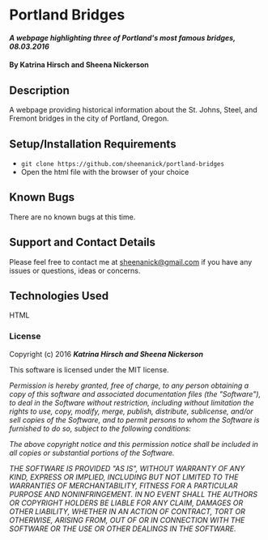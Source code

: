 # Portland Bridges

#### _A webpage highlighting three of Portland's most famous bridges, 08.03.2016_

#### By **Katrina Hirsch** and **Sheena Nickerson**

## Description

A webpage providing historical information about the St. Johns, Steel, and Fremont bridges in the city of Portland, Oregon.

## Setup/Installation Requirements

* `git clone https://github.com/sheenanick/portland-bridges`
* Open the html file with the browser of your choice

## Known Bugs

There are no known bugs at this time.

## Support and Contact Details

Please feel free to contact me at sheenanick@gmail.com if you have any issues or questions, ideas or concerns.

## Technologies Used

HTML

### License

Copyright (c) 2016 _**Katrina Hirsch and Sheena Nickerson**_

This software is licensed under the MIT license.

_Permission is hereby granted, free of charge, to any person obtaining a copy of this software and associated documentation files (the "Software"), to deal in the Software without restriction, including without limitation the rights to use, copy, modify, merge, publish, distribute, sublicense, and/or sell copies of the Software, and to permit persons to whom the Software is furnished to do so, subject to the following conditions:_

_The above copyright notice and this permission notice shall be included in all copies or substantial portions of the Software._

_THE SOFTWARE IS PROVIDED "AS IS", WITHOUT WARRANTY OF ANY KIND, EXPRESS OR IMPLIED, INCLUDING BUT NOT LIMITED TO THE WARRANTIES OF MERCHANTABILITY, FITNESS FOR A PARTICULAR PURPOSE AND NONINFRINGEMENT. IN NO EVENT SHALL THE AUTHORS OR COPYRIGHT HOLDERS BE LIABLE FOR ANY CLAIM, DAMAGES OR OTHER LIABILITY, WHETHER IN AN ACTION OF CONTRACT, TORT OR OTHERWISE, ARISING FROM, OUT OF OR IN CONNECTION WITH THE SOFTWARE OR THE USE OR OTHER DEALINGS IN THE SOFTWARE._
